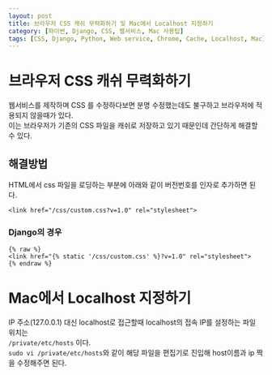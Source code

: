 ```yaml
---
layout: post
title: 브라우저 CSS 캐쉬 무력화하기 및 Mac에서 Localhost 지정하기
category: [파이썬, Django, CSS, 웹서비스, Mac 사용팁]
tags: [CSS, Django, Python, Web service, Chrome, Cache, Localhost, Mac]
---
```


# 브라우저 CSS 캐쉬 무력화하기
웹서비스를 제작하며 CSS 를 수정하다보면 분명 수정했는데도 불구하고 브라우저에 적용되지 않을때가 있다.  
이는 브라우저가 기존의 CSS 파일을 캐쉬로 저장하고 있기 때문인데 간단하게 해결할 수 있다.  

## 해결방법
HTML에서 css 파일을 로딩하는 부분에 아래와 같이 버전번호를 인자로 추가하면 된다.
```
<link href="/css/custom.css?v=1.0" rel="stylesheet">
```

### Django의 경우
```
{% raw %}
<link href="{% static '/css/custom.css' %}?v=1.0" rel="stylesheet">
{% endraw %}
```
  


# Mac에서 Localhost 지정하기
IP 주소(127.0.0.1) 대신 localhost로 접근할때 localhost의 접속 IP를 설정하는 파일 위치는  
`/private/etc/hosts` 이다.  
`sudo vi /private/etc/hosts`와 같이 해당 파일을 편집기로 진입해 host이름과 ip 짝을 수정해주면 된다.

